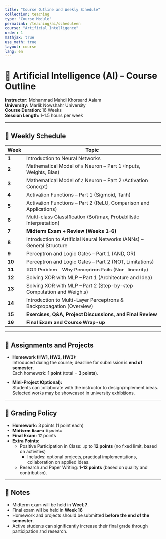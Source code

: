 ```yaml
---
title: "Course Outline and Weekly Schedule"
collection: teaching
type: "Course Module"
permalink: /teaching/ai/scheduleen
course: "Artificial Intelligence"
order: 1
mathjax: true
use_math: true
layout: course
lang: en
---
```


# 🧠 Artificial Intelligence (AI) – Course Outline

**Instructor:** Mohammad Mahdi Khorsand Aalam  
**University:** Marlik Nowshahr University  
**Course Duration:** 16 Weeks  
**Session Length:** 1–1.5 hours per week  

---

## 📅 Weekly Schedule

| Week | Topic |
|------|-------|
| **1** | Introduction to Neural Networks |
| **2** | Mathematical Model of a Neuron – Part 1 (Inputs, Weights, Bias) |
| **3** | Mathematical Model of a Neuron – Part 2 (Activation Concept) |
| **4** | Activation Functions – Part 1 (Sigmoid, Tanh) |
| **5** | Activation Functions – Part 2 (ReLU, Comparison and Applications) |
| **6** | Multi-class Classification (Softmax, Probabilistic Interpretation) |
| **7** | **Midterm Exam + Review (Weeks 1–6)** |
| **8** | Introduction to Artificial Neural Networks (ANNs) – General Structure |
| **9** | Perceptron and Logic Gates – Part 1 (AND, OR) |
| **10** | Perceptron and Logic Gates – Part 2 (NOT, Limitations) |
| **11** | XOR Problem – Why Perceptron Fails (Non-linearity) |
| **12** | Solving XOR with MLP – Part 1 (Architecture and Idea) |
| **13** | Solving XOR with MLP – Part 2 (Step-by-step Computation and Weights) |
| **14** | Introduction to Multi-Layer Perceptrons & Backpropagation (Overview) |
| **15** | **Exercises, Q&A, Project Discussions, and Final Review** |
| **16** | **Final Exam and Course Wrap-up** |

---

## 📝 Assignments and Projects

- **Homework (HW1, HW2, HW3):**  
  Introduced during the course; deadline for submission is **end of semester**.  
  Each homework: **1 point** (total = **3 points**).  

- **Mini-Project (Optional):**  
  Students can collaborate with the instructor to design/implement ideas.  
  Selected works may be showcased in university exhibitions.  

---

## 🧮 Grading Policy

- **Homework:** 3 points (1 point each)  
- **Midterm Exam:** 5 points  
- **Final Exam:** 12 points  
- **Extra Points:**  
  - Positive Participation in Class: up to **12 points** (no fixed limit, based on activities)  
    - Includes: optional projects, practical implementations, collaboration on applied ideas.  
  - Research and Paper Writing: **1–12 points** (based on quality and contribution).  

---

## 📌 Notes

- Midterm exam will be held in **Week 7**.  
- Final exam will be held in **Week 16**.  
- Homework and projects should be submitted **before the end of the semester**.  
- Active students can significantly increase their final grade through participation and research.  
